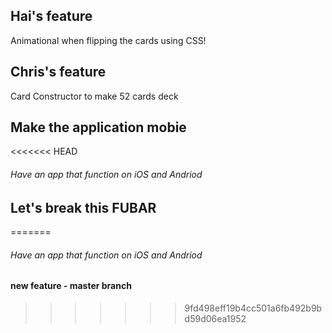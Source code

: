 ## Hai's feature
Animational when flipping the cards using CSS!

## Chris's feature
Card Constructor to make 52 cards deck

## Make the application mobie

<<<<<<< HEAD
###### Have an app that function on iOS and Andriod


## Let's break this FUBAR
=======
###### Have an app that function on iOS and Andriod 

#### new feature - master branch
>>>>>>> 9fd498eff19b4cc501a6fb492b9bd59d06ea1952
